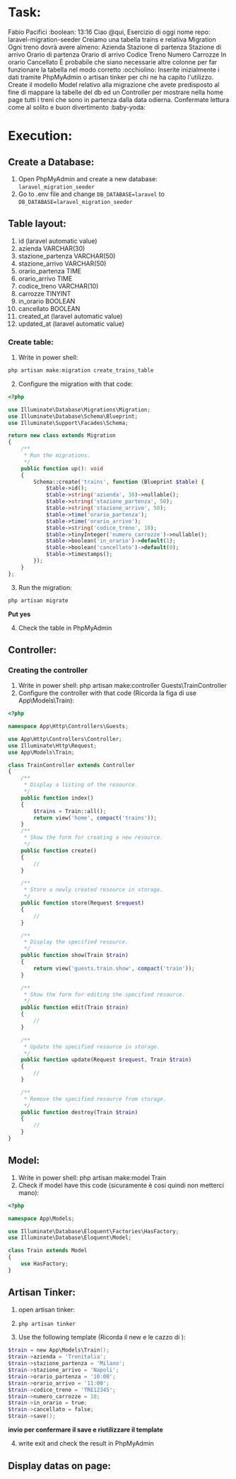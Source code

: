 # Task:

Fabio Pacifici
:boolean:  13:16
Ciao @qui,
Esercizio di oggi nome repo: laravel-migration-seeder
Creiamo una tabella trains e relativa Migration
Ogni treno dovrà avere almeno:
Azienda
Stazione di partenza
Stazione di arrivo
Orario di partenza
Orario di arrivo
Codice Treno
Numero Carrozze
In orario
Cancellato
È probabile che siano necessarie altre colonne per far funzionare la tabella nel modo corretto :occhiolino:
Inserite inizialmente i dati tramite PhpMyAdmin o artisan tinker per chi ne ha capito l'utilizzo.
Create il modello Model relativo alla migrazione che avete predisposto al fine di mappare la tabelle del db ed un Controller per mostrare nella home page tutti i treni che sono in partenza dalla data odierna.
Confermate lettura come al solito e buon divertimento :baby-yoda:

# Execution:

## Create a Database:

1. Open PhpMyAdmin and create a new database: `laravel_migration_seeder`
2. Go to .env file and change `DB_DATABASE=laravel` to `DB_DATABASE=laravel_migration_seeder`

## Table layout:

1. id (laravel automatic value)
2. azienda VARCHAR(30) 
3. stazione_partenza VARCHAR(50)
4. stazione_arrivo VARCHAR(50)
5. orario_partenza TIME
6. orario_arrivo TIME
7. codice_treno VARCHAR(10)
8. carrozze TINYINT
9. in_orario BOOLEAN
10. cancellato BOOLEAN
11. created_at (laravel automatic value)
12. updated_at (laravel automatic value)

### Create table:

1. Write in power shell: 
   
```powershell
php artisan make:migration create_trains_table 
```

2. Configure the migration with that code:

```php
<?php  

use Illuminate\Database\Migrations\Migration;
use Illuminate\Database\Schema\Blueprint;
use Illuminate\Support\Facades\Schema;

return new class extends Migration
{
    /**
     * Run the migrations.
     */
    public function up(): void
    {
        Schema::create('trains', function (Blueprint $table) {
            $table->id();
            $table->string('azienda', 30)->nullable();
            $table->string('stazione_partenza', 50);
            $table->string('stazione_arrivo', 50);
            $table->time('orario_partenza');
            $table->time('orario_arrivo');
            $table->string('codice_treno', 10);
            $table->tinyInteger('numero_carrozze')->nullable();
            $table->boolean('in_orario')->default(1);
            $table->boolean('cancellato')->default(0);
            $table->timestamps();
        });
    }
};
```

3. Run the migration:
```powershell
php artisan migrate
```
**Put yes**

4. Check the table in PhpMyAdmin

## Controller:

### Creating the controller

1. Write in power shell: php artisan make:controller Guests\TrainController
2. Configure the controller with that code (Ricorda la figa di use App\Models\Train):

```php
<?php               

namespace App\Http\Controllers\Guests;

use App\Http\Controllers\Controller;
use Illuminate\Http\Request;
use App\Models\Train;

class TrainController extends Controller
{
    /**
     * Display a listing of the resource.
     */
    public function index()
    {
        $trains = Train::all();
        return view('home', compact('trains'));
    }   
    /**
     * Show the form for creating a new resource.
     */
    public function create()
    {
        //
    }

    /**
     * Store a newly created resource in storage.
     */
    public function store(Request $request)
    {
        //
    }

    /**
     * Display the specified resource.
     */
    public function show(Train $train)
    {
        return view('guests.train.show', compact('train'));
    }

    /**
     * Show the form for editing the specified resource.
     */
    public function edit(Train $train)
    {
        //
    }

    /**
     * Update the specified resource in storage.
     */
    public function update(Request $request, Train $train)
    {
        //
    }

    /**
     * Remove the specified resource from storage.
     */
    public function destroy(Train $train)
    {
        //
    }
}
```

## Model:

1. Write in power shell: php artisan make:model Train
2. Check if model have this code (sicuramente è cosi quindi non metterci mano):

```php
<?php

namespace App\Models;

use Illuminate\Database\Eloquent\Factories\HasFactory;
use Illuminate\Database\Eloquent\Model;

class Train extends Model
{
    use HasFactory;
}
```

## Artisan Tinker:

1. open artisan tinker: 
2. 
   ```powershell
   php artisan tinker
   ```

3. Use the following template (Ricorda il new e le cazzo di \):
   
```powerShell
$train = new App\Models\Train();
$train->azienda = 'Trenitalia';
$train->stazione_partenza = 'Milano';
$train->stazione_arrivo = 'Napoli';
$train->orario_partenza = '10:00';
$train->orario_arrivo = '11:00';
$train->codice_treno = 'TRE12345';
$train->numero_carrozze = 10;
$train->in_orario = true;
$train->cancellato = false;
$train->save();
```

**invio per confermare il save e riutilizzare il template**

4. write exit and check the result in PhpMyAdmin

## Display datas on page:


